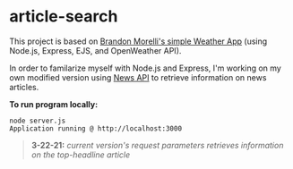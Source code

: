 # article-search

This project is based on
[Brandon Morelli's simple Weather App](https://github.com/bmorelli25/simple-nodejs-weather-app#readme)
(using Node.js, Express, EJS, and OpenWeather API).

In order to familarize myself with Node.js and Express, I'm working on my own modified version using [News API](https://newsapi.org/) to retrieve information on news articles.

**To run program locally:**
```
node server.js
Application running @ http://localhost:3000
```

> **3-22-21:** _current version's request parameters retrieves information on the top-headline article_
